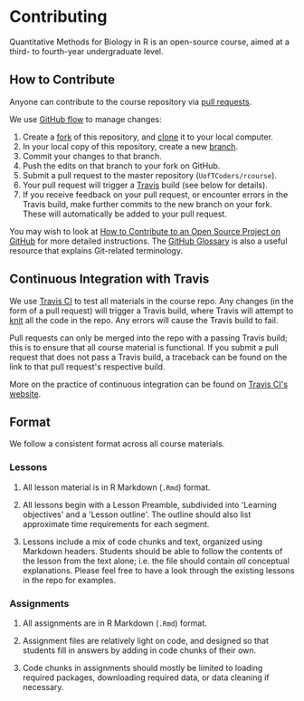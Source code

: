 # Contributing

Quantitative Methods for Biology in R is an open-source course,
aimed at a third- to fourth-year undergraduate level. 

## How to Contribute

Anyone can contribute to the course repository via [pull requests][pull-requests].

We use [GitHub flow][github-flow] to manage changes:

1. Create a [fork][fork-explanation] of this repository, and [clone][clone-explanation] it to your local computer.
2. In your local copy of this repository, create a new [branch][branch-explanation].
3. Commit your changes to that branch.
4. Push the edits on that branch to your fork on GitHub.
5. Submit a pull request to the master repository (`UofTCoders/rcourse`).
6. Your pull request will trigger a [Travis][travis-website] build (see below for details).
7. If you receive feedback on your pull request, or encounter errors in the Travis build, 
make further commits to the new branch on your fork. These will automatically be added to 
your pull request. 

You may wish to look at [How to Contribute to an Open Source Project on GitHub][contribute]
for more detailed instructions. The [GitHub Glossary][glossary] is also a useful resource that explains
Git-related terminology. 

## Continuous Integration with Travis

We use [Travis CI][travis-website] to test all materials in the course repo. Any changes
(in the form of a pull request) will trigger a Travis build, where 
Travis will attempt to [knit][knitr-explanation] all the 
code in the repo. Any errors will cause the Travis build to fail.

Pull requests can only be merged into the repo with a passing Travis build;
this is to ensure that all course material is functional. If you submit a pull
request that does not pass a Travis build, a traceback can be found on the link
to that pull request's respective build. 

More on the practice of continuous integration can be found on [Travis CI's website][ci-explanation]. 

## Format

We follow a consistent format across all course materials.

### Lessons

1. All lesson material is in R Markdown (`.Rmd`) format.

2. All lessons begin with a Lesson Preamble, subdivided into
'Learning objectives' and a 'Lesson outline'. The outline should
also list approximate time requirements for each segment. 

3. Lessons include a mix of code chunks and text, organized using Markdown headers.
Students should be able to follow the contents of the lesson from the text alone;
i.e. the file should contain _all_ conceptual explanations. Please feel free to have a look
through the existing lessons in the repo for examples. 

### Assignments

1. All assignments are in R Markdown (`.Rmd`) format.

2. Assignment files are relatively light on code, and designed
so that students fill in answers by adding in code chunks of their own.

3. Code chunks in assignments should mostly be limited to loading required packages,
downloading required data, or data cleaning if necessary. 


[branch-explanation]: https://help.github.com/articles/about-branches/
[ci-explanation]: https://docs.travis-ci.com/user/for-beginners/
[clone-explanation]: https://help.github.com/articles/cloning-a-repository/
[contribute]: https://egghead.io/courses/how-to-contribute-to-an-open-source-project-on-github
[fork-explanation]: https://help.github.com/articles/fork-a-repo/
[github-flow]: https://guides.github.com/introduction/flow/
[glossary]: https://help.github.com/articles/github-glossary/
[knitr-explanation]: https://rmarkdown.rstudio.com/authoring_quick_tour.html
[pull-requests]: https://help.github.com/articles/about-pull-requests/
[travis-website]: https://travis-ci.org/
